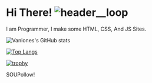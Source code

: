 # Hi There! ![header__loop](https://user-images.githubusercontent.com/18350557/176309783-0785949b-9127-417c-8b55-ab5a4333674e.gif) 


I am Programmer, I make some HTML, CSS, And JS Sites.


![Vaniones's GitHub stats](https://github-readme-stats.vercel.app/api?username=Vaniones&bg_color=20,e96443,904e95&title_color=fff&text_color=fff)
&nbsp;



[![Top Langs](https://github-readme-stats.vercel.app/api/top-langs/?username=Vaniones&exclude_repo=git&bg_color=43,4158d0,c850c0,ffcc70&title_color=fff&text_color=fff)](https://github.com/Vaniones/git)


[![trophy](https://github-profile-trophy.vercel.app/?username=Vaniones&rank=-AAA&title=Commits&row=1&column=3&no-bg=true&no-frame=true)](https://github.com/Vaniones)

<!---
Hello! i'm @Vaniones. I Make HTML Sites and CSS Styles, i Programmer, Make the site and HTML and CSS.
--->

SOUPollow! 

